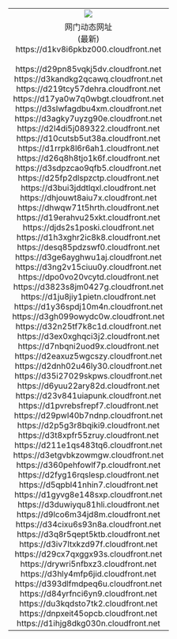 ﻿<table>
  <tr></tr>
  <tr><td colspan=2 align=center><img src="https://d1kv8i6pkbz000.cloudfront.net/Up/oGate.jpg" /></td></tr>
  <tr><td colspan=2 align=center>网门动态网址<br/>(最新)
<br>https://d1kv8i6pkbz000.cloudfront.net
<br/>
<br>https://d29pn85vqkj5dv.cloudfront.net
<br>https://d3kandkg2qcawq.cloudfront.net
<br>https://d219tcy57dehra.cloudfront.net
<br>https://d17ya0w7q0wbgt.cloudfront.net
<br>https://d3slwfagdbu4xm.cloudfront.net
<br>https://d3agky7uyzg90e.cloudfront.net
<br>https://d2l4di5j089322.cloudfront.net
<br>https://d10cutsb5ut38a.cloudfront.net
<br>https://d1rrpk8l6r6ah1.cloudfront.net
<br>https://d26q8h8tjo1k6f.cloudfront.net
<br>https://d3sdpzcao9qfb5.cloudfront.net
<br>https://d25fp2dlspzctp.cloudfront.net
<br>https://d3bui3jddtlqxl.cloudfront.net
<br>https://dhjouwt8aiu7x.cloudfront.net
<br>https://dhwqw71t5hrth.cloudfront.net
<br>https://d19erahvu25xkt.cloudfront.net
<br>https://djds2s1poski.cloudfront.net
<br>https://d1h3xghr2ic8k8.cloudfront.net
<br>https://desq85pdzswf0.cloudfront.net
<br>https://d3ge6ayghwu1aj.cloudfront.net
<br>https://d3ng2v15ciuu0y.cloudfront.net
<br>https://dpo0vo20vcytd.cloudfront.net
<br>https://d3823s8jm0427g.cloudfront.net
<br>https://d1ju8jiy1pietn.cloudfront.net
<br>https://d1y36spdj10m4n.cloudfront.net
<br>https://d3gh099owydc0w.cloudfront.net
<br>https://d32n25tf7k8c1d.cloudfront.net
<br>https://d3ex0xghqci3j2.cloudfront.net
<br>https://d7nbqni2uod9x.cloudfront.net
<br>https://d2eaxuz5wgcszy.cloudfront.net
<br>https://d2dnh02u46ly30.cloudfront.net
<br>https://d35i27029skpws.cloudfront.net
<br>https://d6yuu22ary82d.cloudfront.net
<br>https://d23v841uiapunk.cloudfront.net
<br>https://d1pvrebsfrepf7.cloudfront.net
<br>https://d29pwl40b7ndnp.cloudfront.net
<br>https://d2p5g3r8bqiki9.cloudfront.net
<br>https://d3t8xpfr55zruy.cloudfront.net
<br>https://d211e1qs483tq6.cloudfront.net
<br>https://d3etgvbkzowmgw.cloudfront.net
<br>https://d360pehfowlf7p.cloudfront.net
<br>https://d2fyg16rqslesp.cloudfront.net
<br>https://d5qpbl41nhin7.cloudfront.net
<br>https://d1gyvg8e148sxp.cloudfront.net
<br>https://d3duwiyqu81hli.cloudfront.net
<br>https://d9lco6m34jd8m.cloudfront.net
<br>https://d34cixu6s93n8a.cloudfront.net
<br>https://d3q8r5qept5ktb.cloudfront.net
<br>https://d3iv7ltxkzd97f.cloudfront.net
<br>https://d29cx7qxggx93s.cloudfront.net
<br>https://drywri5nfbxz3.cloudfront.net
<br>https://d3hly4mfp6jid.cloudfront.net
<br>https://d393dlfmdpeq6u.cloudfront.net
<br>https://d84yrfnci6yn9.cloudfront.net
<br>https://du3kqdsto7tk2.cloudfront.net
<br>https://dnpxeit45opcb.cloudfront.net
<br>https://d1ihjg8dkg030n.cloudfront.net
    </td>
  </tr>
</table>
